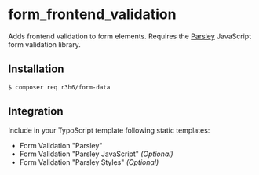 # form_frontend_validation

Adds frontend validation to form elements.
Requires the [Parsley](https://parsleyjs.org/) JavaScript form validation library.

## Installation

```
$ composer req r3h6/form-data
```

## Integration

Include in your TypoScript template following static templates:
- Form Validation "Parsley"
- Form Validation "Parsley JavaScript" _(Optional)_
- Form Validation "Parsley Styles" _(Optional)_


